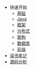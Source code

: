 * 快速开始
  * [基础](00-base/README.md)
  * [Java](10-java/README.md)
  * [框架](20-framework/README.md)
  * [分布式](30-distributed/README.md)
  * [架构](40-architecture/README.md)
  * [数据库](50-database/README.md)
  * [前端](60-js/README.md)
* [读书笔记](99-book/README.md)
* [源码分析](20-framework/src/all.md)
  <!-- * [java](10-java/src/java/README.md)
  * [spring](20-framework/src/spring/README.md)
  * [mybatis](20-framework/src/mybatis/README.md)
  * [tomcat](20-framework/src/tomcat/README.md)
  * [dubbo](30-distributed/src/dubbo/README.md) -->
